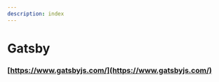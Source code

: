 ```yaml
---
description: index
---
```


# Gatsby

### [https://www.gatsbyjs.com/](https://www.gatsbyjs.com/) <a id="how-to-use-gatsby-cli"></a>
